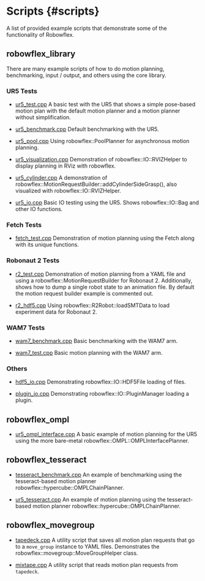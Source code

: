 # Scripts {#scripts}

A list of provided example scripts that demonstrate some of the functionality of Robowflex.

## robowflex_library

There are many example scripts of how to do motion planning, benchmarking, input / output, and others using the core library.

### UR5 Tests
- [ur5_test.cpp](ur5__test_8cpp_source.html)
A basic test with the UR5 that shows a simple pose-based motion plan with the default motion planner and a motion planner without simplification.

- [ur5_benchmark.cpp](ur5__benchmark_8cpp_source.html)
Default benchmarking with the UR5.

- [ur5_pool.cpp](ur5__pool_8cpp_source.html)
Using robowflex::PoolPlanner for asynchronous motion planning.

- [ur5_visualization.cpp](ur5__visualization_8cpp_source.html)
Demonstration of robowflex::IO::RVIZHelper to display planning in RViz with robowflex.

- [ur5_cylinder.cpp](ur5__cylinder_8cpp_source.html)
A demonstration of robowflex::MotionRequestBuilder::addCylinderSideGrasp(), also visualized with robowflex::IO::RVIZHelper.

- [ur5_io.cpp](ur5__io_8cpp_source.html)
Basic IO testing using the UR5. Shows robowflex::IO::Bag and other IO functions.

### Fetch Tests
- [fetch_test.cpp](fetch__test_8cpp_source.html)
Demonstration of motion planning using the Fetch along with its unique functions.

### Robonaut 2 Tests
- [r2_test.cpp](r2__test_8cpp_source.html)
Demonstration of motion planning from a YAML file and using a robowflex::MotionRequestBuilder for Robonaut 2.
Additionally, shows how to dump a single robot state to an animation file.
By default the motion request builder example is commented out.

- [r2_hdf5.cpp](r2__hdf5_8cpp_source.html)
Using robowflex::R2Robot::loadSMTData to load experiment data for Robonaut 2.

### WAM7 Tests
- [wam7_benchmark.cpp](wam7__benchmark_8cpp_source.html)
Basic benchmarking with the WAM7 arm.

- [wam7_test.cpp](wam7__test_8cpp_source.html)
Basic motion planning with the WAM7 arm.

### Others
- [hdf5_io.cpp](hdf5__io_8cpp_source.html)
Demonstrating robowflex::IO::HDF5File loading of files.

- [plugin_io.cpp](plugin__io_8cpp_source.html)
Demonstrating robowflex::IO::PluginManager loading a plugin.

## robowflex_ompl

- [ur5_ompl_interface.cpp](ur5__ompl__interface_8cpp_source.html)
A basic example of motion planning for the UR5 using the more bare-metal robowflex::OMPL::OMPLInterfacePlanner.

## robowflex_tesseract

- [tesseract_benchmark.cpp](tesseract__benchmark_8cpp_source.html)
An example of benchmarking using the tesseract-based motion planner robowflex::hypercube::OMPLChainPlanner.

- [ur5_tesseract.cpp](ur5__tesseract_8cpp_source.html)
An example of motion planning using the tesseract-based motion planner robowflex::hypercube::OMPLChainPlanner.

## robowflex_movegroup

- [tapedeck.cpp](tapedeck_8cpp_source.html)
A utility script that saves all motion plan requests that go to a `move_group` instance to YAML files. 
Demonstrates the robowflex::movegroup::MoveGroupHelper class.

- [mixtape.cpp](tapedeck_8cpp_source.html)
A utility script that reads motion plan requests from `tapedeck`.
